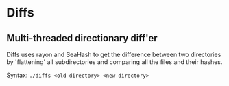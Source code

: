 # Diffs
## Multi-threaded directionary diff'er
Diffs uses rayon and SeaHash to get the difference between two directories by 'flattening' all subdirectories and comparing all the files and their hashes.

Syntax: `./diffs <old directory> <new directory>`